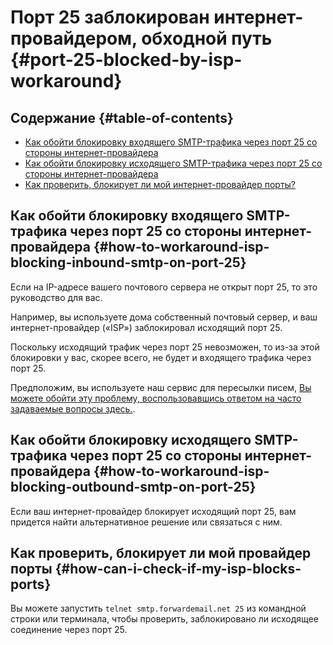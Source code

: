 # Порт 25 заблокирован интернет-провайдером, обходной путь {#port-25-blocked-by-isp-workaround}

## Содержание {#table-of-contents}

* [Как обойти блокировку входящего SMTP-трафика через порт 25 со стороны интернет-провайдера](#how-to-workaround-isp-blocking-inbound-smtp-on-port-25)
* [Как обойти блокировку исходящего SMTP-трафика через порт 25 со стороны интернет-провайдера](#how-to-workaround-isp-blocking-outbound-smtp-on-port-25)
* [Как проверить, блокирует ли мой интернет-провайдер порты?](#how-can-i-check-if-my-isp-blocks-ports)

## Как обойти блокировку входящего SMTP-трафика через порт 25 со стороны интернет-провайдера {#how-to-workaround-isp-blocking-inbound-smtp-on-port-25}

Если на IP-адресе вашего почтового сервера не открыт порт 25, то это руководство для вас.

Например, вы используете дома собственный почтовый сервер, и ваш интернет-провайдер («ISP») заблокировал исходящий порт 25.

Поскольку исходящий трафик через порт 25 невозможен, то из-за этой блокировки у вас, скорее всего, не будет и входящего трафика через порт 25.

Предположим, вы используете наш сервис для пересылки писем, [Вы можете обойти эту проблему, воспользовавшись ответом на часто задаваемые вопросы здесь.](/faq#can-i-forward-emails-to-ports-other-than-25-eg-if-my-isp-has-blocked-port-25).

## Как обойти блокировку исходящего SMTP-трафика через порт 25 со стороны интернет-провайдера {#how-to-workaround-isp-blocking-outbound-smtp-on-port-25}

Если ваш интернет-провайдер блокирует исходящий порт 25, вам придется найти альтернативное решение или связаться с ним.

## Как проверить, блокирует ли мой провайдер порты {#how-can-i-check-if-my-isp-blocks-ports}

Вы можете запустить `telnet smtp.forwardemail.net 25` из командной строки или терминала, чтобы проверить, заблокировано ли исходящее соединение через порт 25.